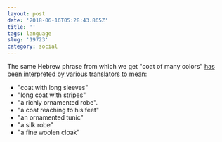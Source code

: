 ```yaml
---
layout: post
date: '2018-06-16T05:28:43.865Z'
title: ''
tags: language
slug: '19723'
category: social
---
```

The same Hebrew phrase from which we get &quot;coat of many colors&quot; [has been interpreted by various translators to mean](https://en.wikipedia.org/wiki/Coat_of_many_colors): 
* &quot;coat with long sleeves&quot;
* &quot;long coat with stripes&quot;
* &quot;a richly ornamented robe&quot;.
* &quot;a coat reaching to his feet&quot; 
* &quot;an ornamented tunic&quot;
* &quot;a silk robe&quot;
* &quot;a fine woolen cloak&quot;
